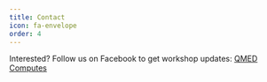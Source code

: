 ```yaml
---
title: Contact
icon: fa-envelope
order: 4
---
```


Interested? Follow us on Facebook to get workshop updates:
[QMED Computes](https://www.facebook.com/groups/302786563462481/)

